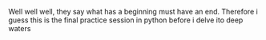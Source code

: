 Well well well, they say what has a beginning must have an end. Therefore i guess this is the final practice session in python before i delve ito  deep waters
